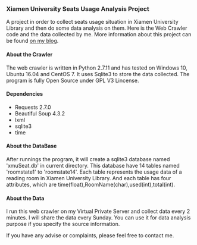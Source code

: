 ### Xiamen University Seats Usage Analysis Project

A project in order to collect seats usage situation in Xiamen University Library and then do some data analysis on them. Here is the Web Crawler code and the data collected by me. More information about this project can be found [on my blog].

[on my blog]:http://smartjinyu.com/data/mining/2016/10/12/XMU_Lib_Seats.html


#### About the Crawler

The web crawler is written in Python 2.7.11 and has tested on Windows 10, Ubuntu 16.04 and CentOS 7. It uses Sqlite3 to store the data collected. The program is fully Open Source under GPL V3 Lincense.

#### Dependencies
 - Requests 2.7.0
 - Beautiful Soup 4.3.2
 - lxml 
 - sqlite3
 - time

#### About the DataBase

After runnings the program, it will create a sqlite3 database named 'xmuSeat.db' in current directory. This database have 14 tables named 'roomstate1' to 'roomstate14'. Each table represents the usage data of a reading room in Xiamen University Library. And each table has four attributes, which are time(float),RoomName(char),used(int),total(int).


#### About the Data

I run this web crawler on my Virtual Private Server and collect data every 2 minutes. I will share the data every Sunday. You can use it for data analysis purpose if you specify the source information. 


If you have any advise or complaints, please feel free to contact me.